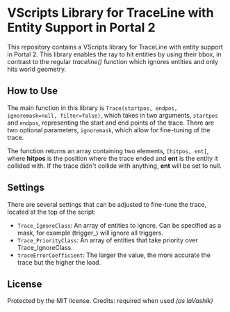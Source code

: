 # VScripts Library for TraceLine with Entity Support in Portal 2

 This repository contains a VScripts library for TraceLine with entity support in Portal 2. This library enables the ray to hit entities by using their bbox, in contrast to the regular *traceline()* function which ignores entities and only hits world geometry.


## How to Use

The main function in this library is `Trace(startpos, endpos, ignoremask=null, filter=false)`, which takes in two arguments, `startpos` and `endpos`, representing the start and end points of the trace. There are two optional parameters, `ignoremask`, which allow for fine-tuning of the trace.

The function returns an array containing two elements, `[hitpos, ent]`, where **hitpos** is the position where the trace ended and **ent** is the entity it collided with. If the trace didn't collide with anything, **ent** will be set to null.

## Settings
There are several settings that can be adjusted to fine-tune the trace, located at the top of the script:

- `Trace_IgnoreClass`: An array of entities to ignore. Can be specified as a mask, for example (trigger_) will ignore all triggers.
- `Trace_PriorityClass`: An array of entities that take priority over Trace_IgnoreClass.
- `traceErrorCoefficient`: The larger the value, the more accurate the trace but the higher the load.


## License

Protected by the MIT license. Credits: required when used _(as laVashik)_
